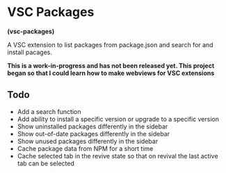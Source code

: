 # VSC Packages

**(vsc-packages)**

A VSC extension to list packages from package.json and search for and install pacages.

**This is a work-in-progress and has not been released yet. This project began so that I could learn how to make webviews for VSC extensions**

## Todo

- Add a search function
- Add ability to install a specific version or upgrade to a specific version
- Show uninstalled packages differently in the sidebar
- Show out-of-date packages differently in the sidebar
- Show unused packages differently in the sidebar
- Cache package data from NPM for a short time
- Cache selected tab in the revive state so that on revival the last active tab can be selected
